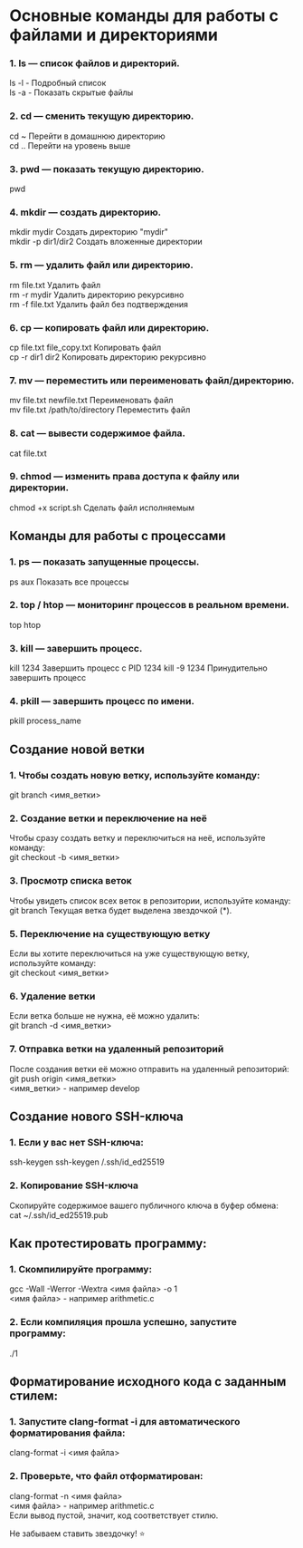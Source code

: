 # Основные команды для работы с файлами и директориями
### 1. ls — список файлов и директорий.
ls -l - Подробный список<br>
ls -a - Показать скрытые файлы<br>
### 2. cd — сменить текущую директорию.
cd ~   Перейти в домашнюю директорию<br>
cd ..   Перейти на уровень выше<br>
### 3. pwd — показать текущую директорию.
pwd
### 4. mkdir — создать директорию.
mkdir mydir   Создать директорию "mydir"<br>
mkdir -p dir1/dir2   Создать вложенные директории
### 5. rm — удалить файл или директорию.
rm file.txt   Удалить файл<br>
rm -r mydir  Удалить директорию рекурсивно<br>
rm -f file.txt  Удалить файл без подтверждения<br>
### 6. cp — копировать файл или директорию.
cp file.txt file_copy.txt  Копировать файл<br>
cp -r dir1 dir2  Копировать директорию рекурсивно<br>
### 7. mv — переместить или переименовать файл/директорию.
mv file.txt newfile.txt  Переименовать файл<br>
mv file.txt /path/to/directory  Переместить файл
### 8. cat — вывести содержимое файла.
cat file.txt
### 9. chmod — изменить права доступа к файлу или директории.
chmod +x script.sh  Сделать файл исполняемым

## Команды для работы с процессами
### 1. ps — показать запущенные процессы.
ps aux  Показать все процессы
### 2. top / htop — мониторинг процессов в реальном времени.
top
htop
### 3. kill — завершить процесс.
kill 1234   Завершить процесс с PID 1234
kill -9 1234   Принудительно завершить процесс
### 4. pkill — завершить процесс по имени.
pkill process_name

## Создание новой ветки
### 1. Чтобы создать новую ветку, используйте команду:
git branch <имя_ветки>
### 2. Создание ветки и переключение на неё
Чтобы сразу создать ветку и переключиться на неё, используйте команду:<br>
git checkout -b <имя_ветки>
### 3. Просмотр списка веток
Чтобы увидеть список всех веток в репозитории, используйте команду:<br>
git branch
Текущая ветка будет выделена звездочкой (*).
### 5. Переключение на существующую ветку
Если вы хотите переключиться на уже существующую ветку, используйте команду:<br>
git checkout <имя_ветки>
### 6. Удаление ветки
Если ветка больше не нужна, её можно удалить:<br>
git branch -d <имя_ветки>
### 7. Отправка ветки на удаленный репозиторий
После создания ветки её можно отправить на удаленный репозиторий:<br>
git push origin <имя_ветки><br>
<имя_ветки> - например develop

## Создание нового SSH-ключа
### 1. Если у вас нет SSH-ключа:
ssh-keygen
ssh-keygen /.ssh/id_ed25519
### 2. Копирование SSH-ключа
Скопируйте содержимое вашего публичного ключа в буфер обмена:<br>
cat ~/.ssh/id_ed25519.pub

## Как протестировать программу:
### 1. Скомпилируйте программу:
gcc -Wall -Werror -Wextra <имя файла> -o 1 <br>
<имя файла> - например arithmetic.c
### 2. Если компиляция прошла успешно, запустите программу:
./1

## Форматирование исходного кода с заданным стилем:
### 1. Запустите clang-format -i для автоматического форматирования файла:
clang-format -i <имя файла>
### 2. Проверьте, что файл отформатирован:
clang-format -n <имя файла><br>
<имя файла> - например arithmetic.c<br>
Если вывод пустой, значит, код соответствует стилю.

Не забываем ставить звездочку! &#11088;
